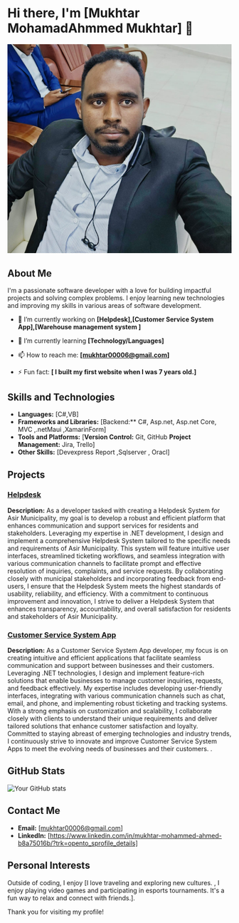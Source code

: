 # Hi there, I'm [Mukhtar MohamadAhmmed Mukhtar] 👋

![My Profile Picture](https://github.com/MukhtarMK/Main/blob/master/WhatsApp%20Image%202024-07-05%20at%2010.34.33%20PM.jpeg)

## About Me

I'm a passionate software developer with a love for building impactful projects and solving complex problems. I enjoy learning new technologies and improving my skills in various areas of software development.

- 🔭 I’m currently working on **[Helpdesk],[Customer Service System App],[Warehouse management system ]**
- 🌱 I’m currently learning **[Technology/Languages]**

- 📫 How to reach me: **[mukhtar00006@gmail.com]**
- ⚡ Fun fact: **[ I built my first website when I was 7 years old.]**

## Skills and Technologies

- **Languages:** [C#,VB]
- **Frameworks and Libraries:** [Backend:** C#, Asp.net, Asp.net Core, MVC ,.netMaui ,XamarinForm]
- **Tools and Platforms:** [**Version Control:** Git, GitHub  **Project Management:** Jira, Trello]
- **Other Skills:** [Devexpress Report ,Sqlserver , Oracl]

## Projects

### [Helpdesk]()
**Description:** As a developer tasked with creating a Helpdesk System for Asir Municipality, my goal is to develop a robust and efficient platform
that enhances communication and support services for residents and stakeholders. Leveraging my expertise in .NET
development, I design and implement a comprehensive Helpdesk System tailored to the specific needs and requirements of Asir
Municipality. This system will feature intuitive user interfaces, streamlined ticketing workflows, and seamless integration with
various communication channels to facilitate prompt and effective resolution of inquiries, complaints, and service requests. By
collaborating closely with municipal stakeholders and incorporating feedback from end-users, I ensure that the Helpdesk System
meets the highest standards of usability, reliability, and efficiency. With a commitment to continuous improvement and
innovation, I strive to deliver a Helpdesk System that enhances transparency, accountability, and overall satisfaction for residents
and stakeholders of Asir Municipality.

### [Customer Service System App]()
**Description:** As a Customer Service System App developer, my focus is on creating intuitive and efficient applications that facilitate seamless
communication and support between businesses and their customers. Leveraging .NET technologies, I design and implement
feature-rich solutions that enable businesses to manage customer inquiries, requests, and feedback effectively. My expertise
includes developing user-friendly interfaces, integrating with various communication channels such as chat, email, and phone,
and implementing robust ticketing and tracking systems. With a strong emphasis on customization and scalability, I collaborate
closely with clients to understand their unique requirements and deliver tailored solutions that enhance customer satisfaction
and loyalty. Committed to staying abreast of emerging technologies and industry trends, I continuously strive to innovate and
improve Customer Service System Apps to meet the evolving needs of businesses and their customers.
.

## GitHub Stats

![Your GitHub stats](https://github-readme-stats.vercel.app/api?username=yourusername&show_icons=true&theme=radical)

## Contact Me

- **Email:** [mukhtar00006@gmail.com]
- **LinkedIn:** [https://www.linkedin.com/in/mukhtar-mohammed-ahmed-b8a75016b/?trk=opento_sprofile_details]


## Personal Interests

Outside of coding, I enjoy [I love traveling and exploring new cultures. , I enjoy playing video games and participating in esports tournaments. It's a fun way to relax and connect with friends.].

Thank you for visiting my profile!
